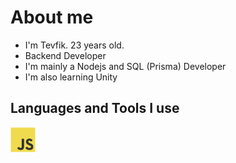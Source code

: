 
# About me
<div>
  <ul>
    <li>I'm Tevfik. 23 years old.</li>
    <li>Backend Developer</li>
    <li>I'm mainly a Nodejs and SQL (Prisma) Developer</li>
    <li>I'm also learning Unity </li>
  </ul>
</div>

##  Languages and Tools I use

<a href="https://developer.mozilla.org/en-US/docs/Web/JavaScript" target="_blank" rel="noreferrer"> <img src="https://raw.githubusercontent.com/devicons/devicon/master/icons/javascript/javascript-original.svg" alt="javascript" width="40" height="40"/> </a>





